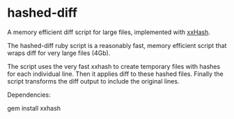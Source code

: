 # hashed-diff
A memory efficient diff script for large files, implemented with [xxHash](https://github.com/Cyan4973/xxHash).

The hashed-diff ruby script is a reasonably fast, memory efficient script that wraps diff for very large files (4Gb).

The script uses the very fast xxhash to create temporary files with hashes for each individual line.
Then it applies diff to these hashed files.
Finally the script transforms the diff output to include the original lines.

Dependencies:

gem install xxhash
